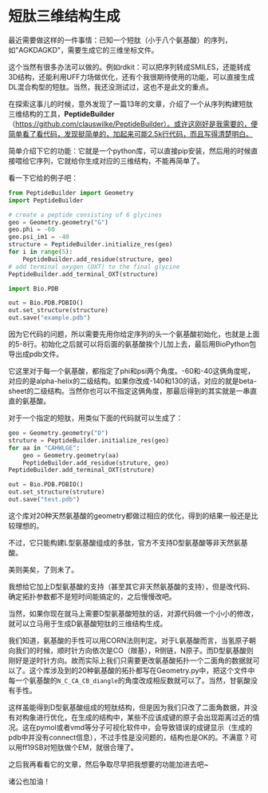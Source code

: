 # 短肽三维结构生成

最近需要做这样的一件事情：已知一个短肽（小于八个氨基酸）的序列，如"AGKDAGKD"，需要生成它的三维坐标文件。

这个当然有很多办法可以做的。例如rdkit：可以把序列转成SMILES，还能转成3D结构，还能利用UFF力场做优化，还有个我很期待使用的功能，可以直接生成DL混合构型的短肽。当然，我还没测试过，这也不是此文的重点。

在探索这事儿的时候，意外发现了一篇13年的文章，介绍了一个从序列构建短肽三维结构的工具，**PeptideBuilder** （https://github.com/clauswilke/PeptideBuilder）。或许这刚好是我需要的，便简单看了看代码，发现挺简单的，加起来可能2.5k行代码，而且写得清楚明白。

简单介绍下它的功能：它就是一个python库，可以直接pip安装，然后用的时候直接喂给它序列，它就给你生成对应的三维结构，不能再简单了。

看一下它给的例子吧：

```python
from PeptideBuilder import Geometry
import PeptideBuilder

# create a peptide consisting of 6 glycines
geo = Geometry.geometry("G")
geo.phi = -60
geo.psi_im1 = -40
structure = PeptideBuilder.initialize_res(geo)
for i in range(5):
    PeptideBuilder.add_residue(structure, geo)
# add terminal oxygen (OXT) to the final glycine
PeptideBuilder.add_terminal_OXT(structure)

import Bio.PDB

out = Bio.PDB.PDBIO()
out.set_structure(structure)
out.save("example.pdb")
```

因为它代码的问题，所以需要先用你给定序列的头一个氨基酸初始化，也就是上面的5-8行。初始化之后就可以将后面的氨基酸挨个儿加上去，最后用BioPython包导出成pdb文件。

它这里对于每一个氨基酸，都指定了phi和psi两个角度。-60和-40这俩角度呢，对应的是alpha-helix的二级结构。如果你改成-140和130的话，对应的就是beta-sheet的二级结构。当然你也可以不指定这俩角度，那最后得到的其实就是一串直直的氨基酸。

对于一个指定的短肽，用类似下面的代码就可以生成了：

```python
geo = Geometry.geometry("D")
struture = PeptideBuilder.initialize_res(geo)
for aa in "CAHWLGE":
    geo = Geometry.geometry(aa)
    PeptideBuilder.add_residue(struture, geo)
PeptideBuilder.add_terminal_OXT(struture)

out = Bio.PDB.PDBIO()
out.set_structure(struture)
out.save("test.pdb")
```

这个库对20种天然氨基酸的geometry都做过相应的优化，得到的结果一般还是比较理想的。

不过，它只能构建L型氨基酸组成的多肽，官方不支持D型氨基酸等非天然氨基酸。

美则美矣，了则未了。

我想给它加上D型氨基酸的支持（甚至其它非天然氨基酸的支持），但是改代码、确定拓扑参数都不是短时间能搞定的，之后慢慢改吧。

当然，如果你现在就马上需要D型氨基酸短肽的话，对源代码做一个小小的修改，就可以立马用于生成D氨基酸短肽的三维结构生成。

我们知道，氨基酸的手性可以用CORN法则判定。对于L氨基酸而言，当氢原子朝向我们的时候，顺时针方向依次是CO（羰基），R侧链，N原子。而D型氨基酸则刚好是逆时针方向。故而实际上我们只需要更改氨基酸拓扑一个二面角的数据就可以了。这个库涉及到的20种氨基酸的拓扑都写在Geometry.py中，把这个文件中每一个氨基酸的`N_C_CA_CB_diangle`的角度改成相反数就可以了。当然，甘氨酸没有手性。

这样虽能得到D型氨基酸组成的短肽结构，但是因为我们只改了二面角数据，并没有对构象进行优化，在生成的结构中，某些不应该成键的原子会出现距离过近的情况。这在pymol或者vmd等分子可视化软件中，会导致错误的成键显示（生成的pdb中并没有connect信息），不过手性是没问题的，结构也是OK的。不满意？可以用ff19SB对短肽做个EM，就很合理了。

之后我再看看它的文章，然后争取尽早把我想要的功能加进去吧~

诸公也加油！